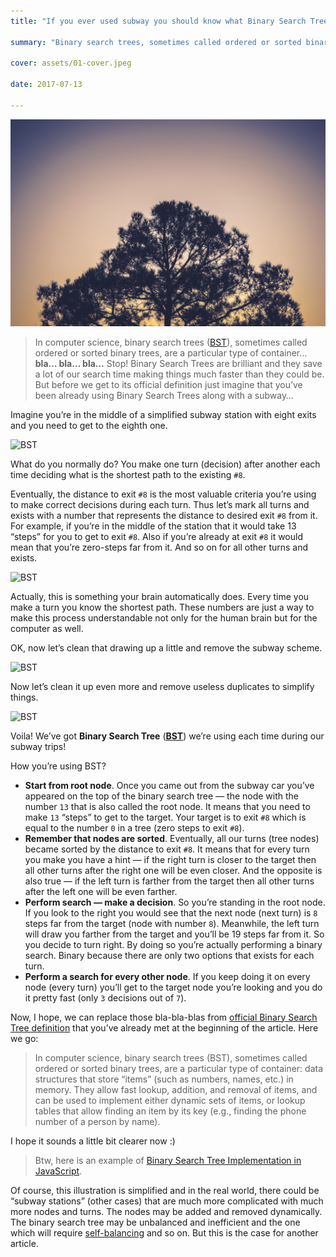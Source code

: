 ```yaml
---
title: "If you ever used subway you should know what Binary Search Tree is"

summary: "Binary search trees, sometimes called ordered or sorted binary trees, are a particular type of container… bla…bla…bla… Stop!"

cover: assets/01-cover.jpeg

date: 2017-07-13

---
```


![tree](assets/01-cover.jpeg)

> In computer science, binary search trees ([BST](https://en.wikipedia.org/wiki/Binary_search_tree)), sometimes called ordered or sorted binary trees, are a particular type of container… **bla… bla… bla…** Stop! Binary Search Trees are brilliant and they save a lot of our search time making things much faster than they could be. But before we get to its official definition just imagine that you’ve been already using Binary Search Trees along with a subway…

Imagine you’re in the middle of a simplified subway station with eight exits and you need to get to the eighth one.

![BST](https://dev-to-uploads.s3.amazonaws.com/i/2z9py072vh2moc0nnpyb.png)

What do you normally do? You make one turn (decision) after another each time deciding what is the shortest path to the existing `#8`.

Eventually, the distance to exit `#8` is the most valuable criteria you’re using to make correct decisions during each turn. Thus let’s mark all turns and exists with a number that represents the distance to desired exit `#8` from it. For example, if you’re in the middle of the station that it would take 13 “steps” for you to get to exit `#8`. Also if you’re already at exit `#8` it would mean that you’re zero-steps far from it. And so on for all other turns and exists.

![BST](https://dev-to-uploads.s3.amazonaws.com/i/fniuf8zstvhjgkqpl65i.png)

Actually, this is something your brain automatically does. Every time you make a turn you know the shortest path. These numbers are just a way to make this process understandable not only for the human brain but for the computer as well.

OK, now let’s clean that drawing up a little and remove the subway scheme.

![BST](https://dev-to-uploads.s3.amazonaws.com/i/rngph4y9rhyszvyfgdeo.png)

Now let’s clean it up even more and remove useless duplicates to simplify things.

![BST](https://dev-to-uploads.s3.amazonaws.com/i/o21mqzp8m13pxpwhvn7a.png)

Voila! We’ve got **Binary Search Tree** ([**BST**](https://en.wikipedia.org/wiki/Binary_search_tree)) we’re using each time during our subway trips!

How you’re using BST?

- **Start from root node**. Once you came out from the subway car you’ve appeared on the top of the binary search tree — the node with the number `13` that is also called the root node. It means that you need to make `13` “steps” to get to the target. Your target is to exit `#8` which is equal to the number `0` in a tree (zero steps to exit `#8`).
- **Remember that nodes are sorted**. Eventually, all our turns (tree nodes) became sorted by the distance to exit `#8`. It means that for every turn you make you have a hint — if the right turn is closer to the target then all other turns after the right one will be even closer. And the opposite is also true — if the left turn is farther from the target then all other turns after the left one will be even farther.
- **Perform search — make a decision**. So you’re standing in the root node. If you look to the right you would see that the next node (next turn) is `8` steps far from the target (node with number `8`). Meanwhile, the left turn will draw you farther from the target and you’ll be 19 steps far from it. So you decide to turn right. By doing so you’re actually performing a binary search. Binary because there are only two options that exists for each turn.
- **Perform a search for every other node**. If you keep doing it on every node (every turn) you’ll get to the target node you’re looking and you do it pretty fast (only `3` decisions out of `7`).

Now, I hope, we can replace those bla-bla-blas from [official Binary Search Tree definition](https://en.wikipedia.org/wiki/Binary_search_tree) that you’ve already met at the beginning of the article. Here we go:

> In computer science, binary search trees (BST), sometimes called ordered or sorted binary trees, are a particular type of container: data structures that store “items” (such as numbers, names, etc.) in memory. They allow fast lookup, addition, and removal of items, and can be used to implement either dynamic sets of items, or lookup tables that allow finding an item by its key (e.g., finding the phone number of a person by name).

I hope it sounds a little bit clearer now :)

> Btw, here is an example of [Binary Search Tree Implementation in JavaScript](https://github.com/trekhleb/javascript-algorithms/tree/master/src/data-structures/tree/binary-search-tree).

Of course, this illustration is simplified and in the real world, there could be “subway stations” (other cases) that are much more complicated with much more nodes and turns. The nodes may be added and removed dynamically. The binary search tree may be unbalanced and inefficient and the one which will require [self-balancing](https://en.wikipedia.org/wiki/Self-balancing_binary_search_tree) and so on. But this is the case for another article.
